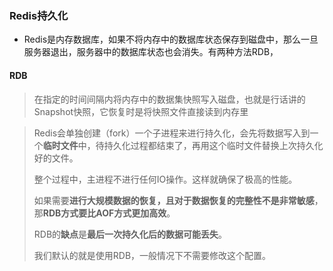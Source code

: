 ### Redis持久化

- Redis是内存数据库，如果不将内存中的数据库状态保存到磁盘中，那么一旦服务器退出，服务器中的数据库状态也会消失。有两种方法RDB，



#### RDB

> 在指定的时间间隔内将内存中的数据集快照写入磁盘，也就是行话讲的Snapshot快照，它恢复时是将快照文件直接读到内存里

> Redis会单独创建（fork）一个子进程来进行持久化，会先将数据写入到一个**临时文件**中，待持久化过程都结束了，再用这个临时文件替换上次持久化好的文件。
>
> 整个过程中，主进程不进行任何IO操作。这样就确保了极高的性能。
>
> 如果需要**进行大规模数据的恢复，且对于数据恢复的完整性不是非常敏感**，那**RDB方式要比AOF方式更加高效**。
>
> RDB的**缺点**是**最后一次持久化后的数据可能丢失**。
>
> 我们默认的就是使用RDB，一般情况下不需要修改这个配置。

